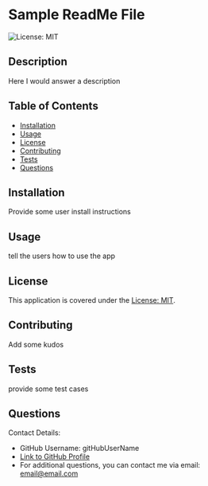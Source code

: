 # Sample ReadMe File
![License: MIT](https://img.shields.io/badge/License-MIT-yellow.svg)

## Description
Here I would answer a description


## Table of Contents
- [Installation](#installation)
- [Usage](#usage)
- [License](#license)
- [Contributing](#contributing)
- [Tests](#tests)
- [Questions](#questions)


## Installation
Provide some user install instructions


## Usage
tell the users how to use the app

## License
This application is covered under the [License: MIT](https://opensource.org/licenses/MIT).


## Contributing
Add some kudos 


## Tests
provide some test cases


## Questions
Contact Details:

- GitHub Username: gitHubUserName
- [Link to GitHub Profile](https://github.com/gitHubUserName)
- For additional questions, you can contact me via email: email@email.com
